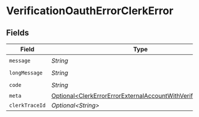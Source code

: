 # VerificationOauthErrorClerkError


## Fields

| Field                                                                                                                                          | Type                                                                                                                                           | Required                                                                                                                                       | Description                                                                                                                                    |
| ---------------------------------------------------------------------------------------------------------------------------------------------- | ---------------------------------------------------------------------------------------------------------------------------------------------- | ---------------------------------------------------------------------------------------------------------------------------------------------- | ---------------------------------------------------------------------------------------------------------------------------------------------- |
| `message`                                                                                                                                      | *String*                                                                                                                                       | :heavy_check_mark:                                                                                                                             | N/A                                                                                                                                            |
| `longMessage`                                                                                                                                  | *String*                                                                                                                                       | :heavy_check_mark:                                                                                                                             | N/A                                                                                                                                            |
| `code`                                                                                                                                         | *String*                                                                                                                                       | :heavy_check_mark:                                                                                                                             | N/A                                                                                                                                            |
| `meta`                                                                                                                                         | [Optional\<ClerkErrorErrorExternalAccountWithVerificationMeta>](../../models/components/ClerkErrorErrorExternalAccountWithVerificationMeta.md) | :heavy_minus_sign:                                                                                                                             | N/A                                                                                                                                            |
| `clerkTraceId`                                                                                                                                 | *Optional\<String>*                                                                                                                            | :heavy_minus_sign:                                                                                                                             | N/A                                                                                                                                            |